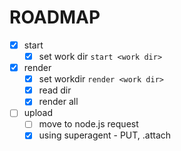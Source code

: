 # ROADMAP

- [x] start
    - [x] set work dir `start <work dir>`
- [x] render
    - [x] set workdir `render <work dir>`
    - [x] read dir
    - [x] render all
- [ ] upload
    - [ ] move to node.js request
    - [x] using superagent - PUT, .attach
